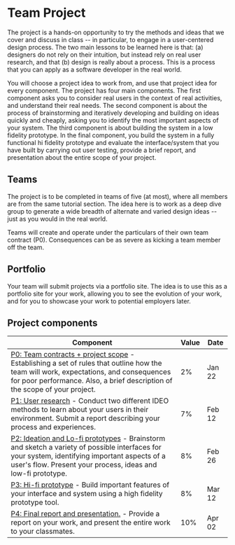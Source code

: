 # Team Project

The project is a hands-on opportunity to try the methods and ideas that we cover and discuss in class -- in particular, to engage in a user-centered design process. The two main lessons to be learned here is that: (a) designers do not rely on their intuition, but instead rely on real user research, and that (b) design is really about a process. This is a process that you can apply as a software developer in the real world.

You will choose a project idea to work from, and use that project idea for every component. The project has four main components. The first component asks you to consider real users in the context of real activities, and understand their real needs. The second component is about the process of brainstorming and iteratively developing and building on ideas quickly and cheaply, asking you to identify the most important aspects of your system. The third component is about building the system in a low fidelity prototype. In the final component, you build the system in a fully functional hi fidelity prototype and evaluate the interface/system that you have built by carrying out user testing, provide a brief report, and presentation about the entire scope of your project.


## Teams
The project is to be completed in teams of five (at most), where all members are from the same tutorial section. The idea here is to work as a deep dive group to generate a wide breadth of alternate and varied design ideas -- just as you would in the real world.

Teams will create and operate under the particulars of their own team contract (P0). Consequences can be as severe as kicking a team member off the team.

## Portfolio
Your team will submit projects via a portfolio site. The idea is to use this as a portfolio site for your work, allowing you to see the evolution of your work, and for you to showcase your work to potential employers later.

## Project components

| Component                                          | Value | Date |
|----------------------------------------------------|-------|------|
| [P0: Team contracts + project scope](#!pages/project0.md) - Establishing a set of rules that outline how the team will work, expectations, and consequences for poor performance. Also, a brief description of the scope of your project.                                         | 2%    | Jan 22  |
| [P1: User research](#!pages/project1.md) - Conduct two different IDEO methods to learn about your users in their environment. Submit a report describing your process and experiences.                                 | 7%    | Feb 12  |
| [P2: Ideation and Lo-fi prototypes](#!pages/project2.md) - Brainstorm and sketch a variety of possible interfaces for your system, identifying important aspects of a user's flow. Present your process, ideas and low-fi prototype.                  | 8%   | Feb 26  |
| [P3: Hi-fi prototype](#!pages/project3.md) - Build important features of your interface and system using a high fidelity prototype tool.      | 8%   | Mar 12  |
| [P4: Final report and presentation.](#!pages/project4.md) - Provide a report on your work, and present the entire work to your classmates.                 | 10%    | Apr 02  |
